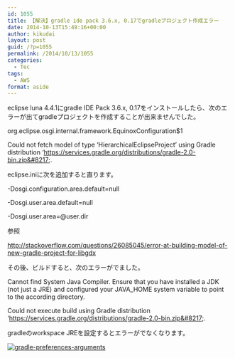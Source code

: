 ```yaml
---
id: 1055
title: 【解決】gradle ide pack 3.6.x, 0.17でgradleプロジェクト作成エラー
date: 2014-10-13T15:49:16+00:00
author: kikudai
layout: post
guid: /?p=1055
permalink: /2014/10/13/1055
categories:
  - Tec
tags:
  - AWS
format: aside
---
```

eclipse luna 4.4.1にgradle IDE Pack 3.6.x, 0.17をインストールしたら、次のエラーが出てgradleプロジェクトを作成することが出来ませんでした。

org.eclipse.osgi.internal.framework.EquinoxConfiguration$1
  
Could not fetch model of type &#8216;HierarchicalEclipseProject&#8217; using Gradle distribution &#8216;https://services.gradle.org/distributions/gradle-2.0-bin.zip&#8217;.

eclipse.iniに次を追加すると直ります。<!--more-->

-Dosgi.configuration.area.default=null
  
-Dosgi.user.area.default=null
  
-Dosgi.user.area=@user.dir

参照

http://stackoverflow.com/questions/26085045/error-at-building-model-of-new-gradle-project-for-libgdx

その後、ビルドすると、次のエラーがでました。

Cannot find System Java Compiler. Ensure that you have installed a JDK (not just a JRE) and configured your JAVA_HOME system variable to point to the according directory.
  
Could not execute build using Gradle distribution &#8216;https://services.gradle.org/distributions/gradle-2.0-bin.zip&#8217;.

gradleのworkspace JREを設定するとエラーがでなくなります。

<a title="gradle-preferences-arguments" href="http://www.flickr.com/photos/125776803@N07/15526074672" rel="nofollow"><img src="https://farm4.staticflickr.com/3943/15526074672_5abea2b6ef.jpg" alt="gradle-preferences-arguments" class="alignnone " /></a>